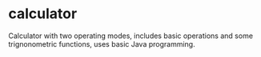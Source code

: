 # calculator
Calculator with two operating modes, includes basic operations and some trignonometric functions, uses basic Java programming.
